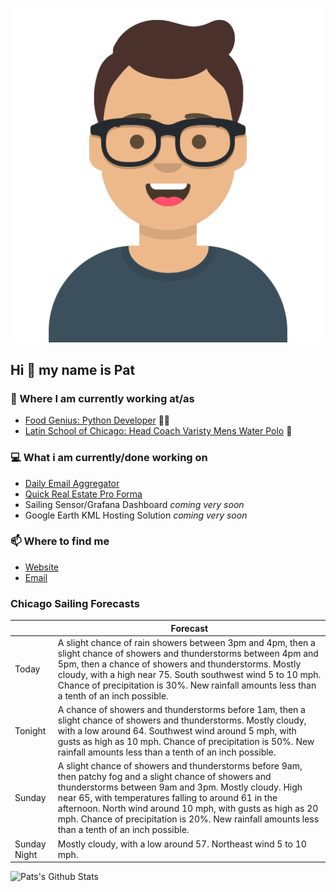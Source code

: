 [![Social banner for p-j-falconer](https://raw.githubusercontent.com/P-J-FALCONER/P-J-FALCONER/master/assets/avataaars.svg)](https://patfalconer.com/)
## Hi :wave: my name is Pat

### 💼 Where I am currently working at/as
- [Food Genius: Python Developer](https://getfoodgenius.com/) 🍔🐍
- [Latin School of Chicago: Head Coach Varisty Mens Water Polo](https://www.latinschool.org/) 🤽


### 💻 What i am currently/done working on
 - [Daily Email Aggregator](https://github.com/P-J-FALCONER/dott_daily_mail)
 - [Quick Real Estate Pro Forma](https://github.com/P-J-FALCONER/henry)
 - Sailing Sensor/Grafana Dashboard *coming very soon*
 - Google Earth KML Hosting Solution *coming very soon*

### 📫 Where to find me
 - [Website](https://patfalconer.com/)
 - [Email](mailto:patrick.j.falconer@gmail.com)


### Chicago Sailing Forecasts
|   | Forecast  |
|---|---|
| Today | A slight chance of rain showers between 3pm and 4pm, then a slight chance of showers and thunderstorms between 4pm and 5pm, then a chance of showers and thunderstorms. Mostly cloudy, with a high near 75. South southwest wind 5 to 10 mph. Chance of precipitation is 30%. New rainfall amounts less than a tenth of an inch possible. |
| Tonight | A chance of showers and thunderstorms before 1am, then a slight chance of showers and thunderstorms. Mostly cloudy, with a low around 64. Southwest wind around 5 mph, with gusts as high as 10 mph. Chance of precipitation is 50%. New rainfall amounts less than a tenth of an inch possible. |
| Sunday | A slight chance of showers and thunderstorms before 9am, then patchy fog and a slight chance of showers and thunderstorms between 9am and 3pm. Mostly cloudy. High near 65, with temperatures falling to around 61 in the afternoon. North wind around 10 mph, with gusts as high as 20 mph. Chance of precipitation is 20%. New rainfall amounts less than a tenth of an inch possible. |
| Sunday Night | Mostly cloudy, with a low around 57. Northeast wind 5 to 10 mph. |

![Pats's Github Stats](https://github-readme-stats.vercel.app/api?username=p-j-falconer&show_icons=true&theme=radical)
